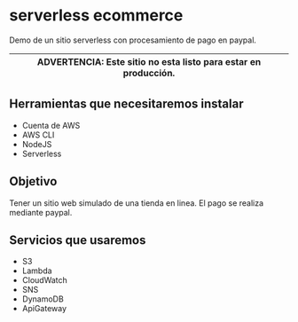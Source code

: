 # serverless ecommerce
Demo de un sitio serverless con procesamiento de pago en paypal.

| ADVERTENCIA: Este sitio no esta listo para estar en producción. |
| --- |

## Herramientas que necesitaremos instalar

* Cuenta de AWS
* AWS CLI
* NodeJS
* Serverless


## Objetivo

Tener un sitio web simulado de una tienda en linea.
El pago se realiza mediante paypal.

## Servicios que usaremos

* S3
* Lambda
* CloudWatch
* SNS
* DynamoDB
* ApiGateway